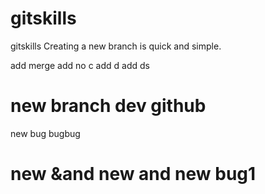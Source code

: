# gitskills
gitskills
Creating a new branch is quick and simple.

add merge 
add no c
add d
add ds
# new branch dev github
new bug bugbug
# new &and new and new bug1

